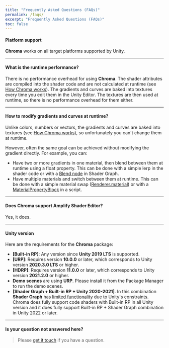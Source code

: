 ```yaml
---
title: "Frequently Asked Questions (FAQs)"
permalink: /faqs/
excerpt: "Frequently Asked Questions (FAQs)"
toc: false
---
```


#### Platform support
**Chroma** works on all target platforms supported by Unity.

---

#### What is the runtime performance?
There is no performance overhead for using **Chroma**. The shader attributes are compiled into the shader code and are not calculated at runtime (see [How Chroma works](https://chroma.dustyroom.com/#how-chroma-works)). The gradients and curves are baked into textures every time you edit them in the Unity Editor. The textures are then used at runtime, so there is no performance overhead for them either.

---

#### How to modify gradients and curves at runtime?
Unlike colors, numbers or vectors, the gradients and curves are baked into textures (see [How Chroma works](https://chroma.dustyroom.com/#how-chroma-works)), so unfortunately you can't change them at runtime.

However, often the same goal can be achieved without modifying the gradient directly. For example, you can:
- Have two or more gradients in one material, then blend between them at runtime using a float property. This can be done with a simple lerp in the shader code or with a [Blend node](https://docs.unity3d.com/Packages/com.unity.shadergraph@16.0/manual/Blend-Node.html) in Shader Graph.
- Have multiple materials and switch between them at runtime. This can be done with a simple material swap ([Renderer.material](https://docs.unity3d.com/ScriptReference/Renderer-material.html)) or with a [MaterialPropertyBlock](https://docs.unity3d.com/ScriptReference/MaterialPropertyBlock.html) in a script.

---

#### Does Chroma support Amplify Shader Editor?
Yes, it does.

---

#### Unity version
Here are the requirements for the **Chroma** package:
* **[Built-in RP]**: Any version since **Unity 2019 LTS** is supported.
* **[URP]**: Requires version **10.0.0** or later, which corresponds to Unity version **2020.3.0 LTS** or higher.
* **[HDRP]**: Requires version **11.0.0** or later, which corresponds to Unity version **2021.2.0** or higher.
* **Demo scenes** are using **URP**. Please install it from the Package Manager to run the demo scenes.
* **[Shader Graph + Built-in RP + Unity 2020-2021]**. In this combination **Shader Graph** has [limited functionality](https://docs.unity3d.com/Packages/com.unity.shadergraph@14.0/manual/Getting-Started.html) due to Unity's constraints. Chroma does fully support code shaders with Built-in RP in all Unity version and it does fully support Built-in RP + Shader Graph combination in Unity 2022 or later.

---

#### Is your question not answered here?
> Please [get it touch](https://chroma.dustyroom.com/contact-details/) if you have a question.

